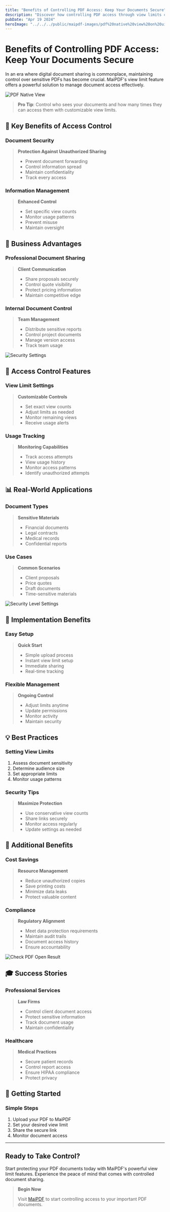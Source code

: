 ```yaml
---
title: "Benefits of Controlling PDF Access: Keep Your Documents Secure"
description: "Discover how controlling PDF access through view limits can enhance document security and protect sensitive information."
pubDate: "Apr 19 2024"
heroImage: "../../../public/maipdf-images/pdf%20native%20view%20on%20ui.png"
---
```


# Benefits of Controlling PDF Access: Keep Your Documents Secure

In an era where digital document sharing is commonplace, maintaining control over sensitive PDFs has become crucial. MaiPDF's view limit feature offers a powerful solution to manage document access effectively.

![PDF Native View](../../../public/maipdf-images/pdf%20native%20view%20on%20ui.png)

> **Pro Tip**: Control who sees your documents and how many times they can access them with customizable view limits.

## 🎯 Key Benefits of Access Control

### Document Security

> **Protection Against Unauthorized Sharing**
> - Prevent document forwarding
> - Control information spread
> - Maintain confidentiality
> - Track every access

### Information Management

> **Enhanced Control**
> - Set specific view counts
> - Monitor usage patterns
> - Prevent misuse
> - Maintain oversight

## 💼 Business Advantages

### Professional Document Sharing

> **Client Communication**
> - Share proposals securely
> - Control quote visibility
> - Protect pricing information
> - Maintain competitive edge

### Internal Document Control

> **Team Management**
> - Distribute sensitive reports
> - Control project documents
> - Manage version access
> - Track team usage

![Security Settings](../../../public/maipdf-images/security%20setting.png)

## 🔐 Access Control Features

### View Limit Settings

> **Customizable Controls**
> - Set exact view counts
> - Adjust limits as needed
> - Monitor remaining views
> - Receive usage alerts

### Usage Tracking

> **Monitoring Capabilities**
> - Track access attempts
> - View usage history
> - Monitor access patterns
> - Identify unauthorized attempts

## 📊 Real-World Applications

### Document Types

> **Sensitive Materials**
> - Financial documents
> - Legal contracts
> - Medical records
> - Confidential reports

### Use Cases

> **Common Scenarios**
> - Client proposals
> - Price quotes
> - Draft documents
> - Time-sensitive materials

![Security Level Settings](../../../public/maipdf-images/security%20level%20in%20pdf%20setting.png)

## 🚀 Implementation Benefits

### Easy Setup

> **Quick Start**
> - Simple upload process
> - Instant view limit setup
> - Immediate sharing
> - Real-time tracking

### Flexible Management

> **Ongoing Control**
> - Adjust limits anytime
> - Update permissions
> - Monitor activity
> - Maintain security

## 💡 Best Practices

### Setting View Limits

1. Assess document sensitivity
2. Determine audience size
3. Set appropriate limits
4. Monitor usage patterns

### Security Tips

> **Maximize Protection**
> - Use conservative view counts
> - Share links securely
> - Monitor access regularly
> - Update settings as needed

## 🌟 Additional Benefits

### Cost Savings

> **Resource Management**
> - Reduce unauthorized copies
> - Save printing costs
> - Minimize data leaks
> - Protect valuable content

### Compliance

> **Regulatory Alignment**
> - Meet data protection requirements
> - Maintain audit trails
> - Document access history
> - Ensure accountability

![Check PDF Open Result](../../../public/maipdf-images/check%20pdf%20open%20result.png)

## 🎓 Success Stories

### Professional Services

> **Law Firms**
> - Control client document access
> - Protect sensitive information
> - Track document usage
> - Maintain confidentiality

### Healthcare

> **Medical Practices**
> - Secure patient records
> - Control report access
> - Ensure HIPAA compliance
> - Protect privacy

## 🔄 Getting Started

### Simple Steps

1. Upload your PDF to MaiPDF
2. Set your desired view limit
3. Share the secure link
4. Monitor document access

---

## Ready to Take Control?

Start protecting your PDF documents today with MaiPDF's powerful view limit features. Experience the peace of mind that comes with controlled document sharing.

> **Begin Now**
>
> Visit [MaiPDF](https://maipdf.com) to start controlling access to your important PDF documents. 